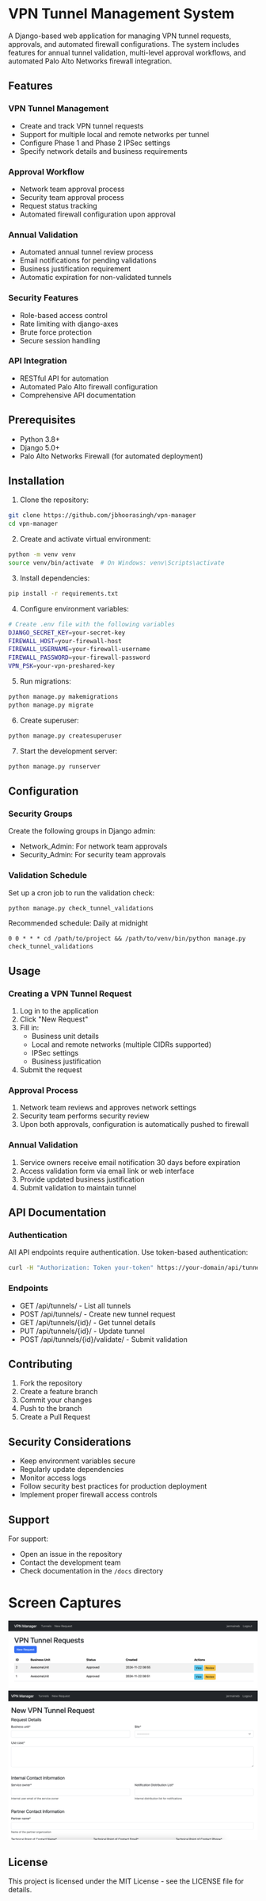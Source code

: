 # VPN Tunnel Management System

A Django-based web application for managing VPN tunnel requests, approvals, and automated firewall configurations. The system includes features for annual tunnel validation, multi-level approval workflows, and automated Palo Alto Networks firewall integration.

## Features

### VPN Tunnel Management
- Create and track VPN tunnel requests
- Support for multiple local and remote networks per tunnel
- Configure Phase 1 and Phase 2 IPSec settings
- Specify network details and business requirements

### Approval Workflow
- Network team approval process
- Security team approval process
- Request status tracking
- Automated firewall configuration upon approval

### Annual Validation
- Automated annual tunnel review process
- Email notifications for pending validations
- Business justification requirement
- Automatic expiration for non-validated tunnels

### Security Features
- Role-based access control
- Rate limiting with django-axes
- Brute force protection
- Secure session handling

### API Integration
- RESTful API for automation
- Automated Palo Alto firewall configuration
- Comprehensive API documentation

## Prerequisites

- Python 3.8+
- Django 5.0+
- Palo Alto Networks Firewall (for automated deployment)

## Installation

1. Clone the repository:
```bash
git clone https://github.com/jbhoorasingh/vpn-manager
cd vpn-manager
```

2. Create and activate virtual environment:
```bash
python -m venv venv
source venv/bin/activate  # On Windows: venv\Scripts\activate
```

3. Install dependencies:
```bash
pip install -r requirements.txt
```

4. Configure environment variables:
```bash
# Create .env file with the following variables
DJANGO_SECRET_KEY=your-secret-key
FIREWALL_HOST=your-firewall-host
FIREWALL_USERNAME=your-firewall-username
FIREWALL_PASSWORD=your-firewall-password
VPN_PSK=your-vpn-preshared-key
```

5. Run migrations:
```bash
python manage.py makemigrations
python manage.py migrate
```

6. Create superuser:
```bash
python manage.py createsuperuser
```

7. Start the development server:
```bash
python manage.py runserver
```

## Configuration

### Security Groups
Create the following groups in Django admin:
- Network_Admin: For network team approvals
- Security_Admin: For security team approvals

### Validation Schedule
Set up a cron job to run the validation check:
```bash
python manage.py check_tunnel_validations
```

Recommended schedule: Daily at midnight
```cron
0 0 * * * cd /path/to/project && /path/to/venv/bin/python manage.py check_tunnel_validations
```

## Usage

### Creating a VPN Tunnel Request
1. Log in to the application
2. Click "New Request"
3. Fill in:
   - Business unit details
   - Local and remote networks (multiple CIDRs supported)
   - IPSec settings
   - Business justification
4. Submit the request

### Approval Process
1. Network team reviews and approves network settings
2. Security team performs security review
3. Upon both approvals, configuration is automatically pushed to firewall

### Annual Validation
1. Service owners receive email notification 30 days before expiration
2. Access validation form via email link or web interface
3. Provide updated business justification
4. Submit validation to maintain tunnel

## API Documentation

### Authentication
All API endpoints require authentication. Use token-based authentication:
```bash
curl -H "Authorization: Token your-token" https://your-domain/api/tunnels/
```

### Endpoints
- GET /api/tunnels/ - List all tunnels
- POST /api/tunnels/ - Create new tunnel request
- GET /api/tunnels/{id}/ - Get tunnel details
- PUT /api/tunnels/{id}/ - Update tunnel
- POST /api/tunnels/{id}/validate/ - Submit validation

## Contributing

1. Fork the repository
2. Create a feature branch
3. Commit your changes
4. Push to the branch
5. Create a Pull Request

## Security Considerations

- Keep environment variables secure
- Regularly update dependencies
- Monitor access logs
- Follow security best practices for production deployment
- Implement proper firewall access controls

## Support

For support:
- Open an issue in the repository
- Contact the development team
- Check documentation in the `/docs` directory

# Screen Captures
![Application Screenshot](/docs/images/ss_list_tunnels.png)
![Application Screenshot](/docs/images/ss_new_tunnel.png)

## License

This project is licensed under the MIT License - see the LICENSE file for details.